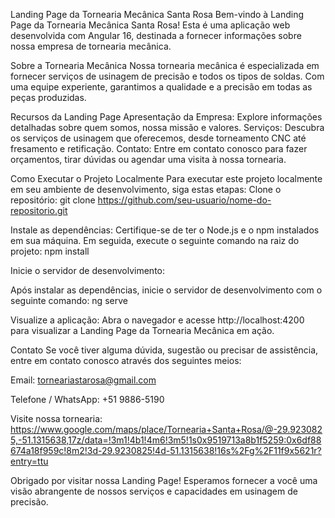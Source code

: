 Landing Page da Tornearia Mecânica Santa Rosa
Bem-vindo à Landing Page da Tornearia Mecânica Santa Rosa! Esta é uma aplicação web desenvolvida com Angular 16, destinada a fornecer informações sobre nossa empresa de tornearia mecânica.

Sobre a Tornearia Mecânica
Nossa tornearia mecânica é especializada em fornecer serviços de usinagem de precisão e todos os tipos de soldas. Com uma equipe experiente, garantimos a qualidade e a precisão em todas as peças produzidas.

Recursos da Landing Page
Apresentação da Empresa: Explore informações detalhadas sobre quem somos, nossa missão e valores.
Serviços: Descubra os serviços de usinagem que oferecemos, desde torneamento CNC até fresamento e retificação.
Contato: Entre em contato conosco para fazer orçamentos, tirar dúvidas ou agendar uma visita à nossa tornearia.

Como Executar o Projeto Localmente
Para executar este projeto localmente em seu ambiente de desenvolvimento, siga estas etapas:
Clone o repositório:
git clone https://github.com/seu-usuario/nome-do-repositorio.git

Instale as dependências:
Certifique-se de ter o Node.js e o npm instalados em sua máquina. Em seguida, execute o seguinte comando na raiz do projeto:
npm install

Inicie o servidor de desenvolvimento:

Após instalar as dependências, inicie o servidor de desenvolvimento com o seguinte comando:
ng serve

Visualize a aplicação:
Abra o navegador e acesse http://localhost:4200 para visualizar a Landing Page da Tornearia Mecânica em ação.

Contato
Se você tiver alguma dúvida, sugestão ou precisar de assistência, entre em contato conosco através dos seguintes meios:

Email: torneariastarosa@gmail.com

Telefone / WhatsApp: +51 9886-5190

Visite nossa tornearia: 
https://www.google.com/maps/place/Tornearia+Santa+Rosa/@-29.9230825,-51.1315638,17z/data=!3m1!4b1!4m6!3m5!1s0x9519713a8b1f5259:0x6df88674a18f959c!8m2!3d-29.9230825!4d-51.1315638!16s%2Fg%2F11f9x5621r?entry=ttu

Obrigado por visitar nossa Landing Page! Esperamos fornecer a você uma visão abrangente de nossos serviços e capacidades em usinagem de precisão.
